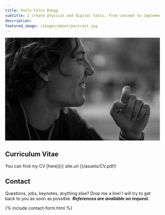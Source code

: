 ```yaml
---
title: Paolo Falco Rüegg
subtitle: I create physical and digital tools, from concept to implementation – as a software developer, product designer and maker. I am interested in human-centred innovation and creating products that help people achieve a task instead of glueing them to the screen.
description:
featured_image: /images/about/portrait.jpg
---
```


![](/images/about/portrait.jpg)

## Curriculum Vitae

You can find my CV [here]({{ site.url }}/assets/CV.pdf)!

## Contact 

Questions, jobs, keynotes, anything else? Drop me a line! I will try to get back to you as soon as possible. ***References are available on request.***

{% include contact-form.html %}
